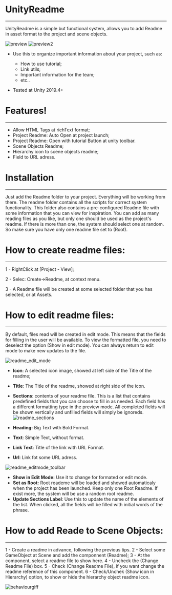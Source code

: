# UnityReadme
***
UnityReadme is a simple but functional system, allows you to add Readme in asset format to the project and scene objects.

![preview](https://i.gyazo.com/57d9dec3de48890b8c468e451c7cfd06.png)
![preview2](https://i.gyazo.com/a09e6e51fb6ec005be727720107c9e7a.png)


- Use this to organize important information about your project, such as: 
  - How to use tutorial;
  - Link utils;
  - Important information for the team; 
  - etc..

- Tested at Unity 2019.4+

# Features!
***
- Allow HTML Tags at richText format;
- Project Readme: Auto Open at project launch; 
- Project Readme: Open with tutorial Button at unity toolbar.
- Scene Objects Readme;
- Hierarchy icon to scene objects readme;
- Field to URL adress.

# Installation
***
Just add the Readme folder to your project. Everything will be working from there.
The readme folder contains all the scripts for correct system functionality.
This folder also contains a pre-configured Readme file with some information that you can view for inspiration.
You can add as many reading files as you like, but only one should be used as the project's readme. If there is more than one, the system should select one at random. So make sure you have only one readme file set to (Root).

# How to create readme files:
***
1 - RightClick at [Project - View];

2 - Selec: Create->Readme, at context menu.

3 - A Readme file will be created at some selected folder that you has selected, or at Assets.

# How to edit readme files:
***
By default, files read will be created in edit mode. This means that the fields for filling in the user will be available.
To view the formatted file, you need to deselect the option (Show in edit mode).
You can always return to edit mode to make new updates to the file.

![readme_edit_mode](https://i.gyazo.com/930d4f4533fe7419a5bb9bac34af3b49.png)

- **Icon**: A selected icon image, showed at left side of the Title of the readme;
- **Title**: The Title of the readme, showed at right side of the icon.
- **Sections**: contents of your readme file. This is a list that contains predefined fields that you can choose to fill in as needed. Each field has a different formatting type in the preview mode. All completed fields will be shown vertically and unfilled fields will simply be ignoreds.
![readme_sections](https://i.gyazo.com/b092cc3b8f05bb342bc7415514f6581a.png)

- **Heading:** Big Text with Bold Format.
- **Text**: Simple Text, without format.
- **Link Text**: Title of the link with URL Format.
- **Url**: Link fot some URL adress.

![readme_editmode_toolbar](https://i.gyazo.com/6f8248da0ccfc4cb8cd17d716beef7cb.png)
- **Show in Edit Mode:** Use it to change for formated or edit mode.
- **Set as Root:** Root reademe will be loaded and showed automaticaly when the project has been launched. Keep only one Root Readme. If exist more, the system will be use a random root readme.
- **Update Sections Label**: Use this to update the name of the elements of the list. When clicked, all the fields will be filled with initial words of the 
phrase.

# How to add Reade to Scene Objects:
***
1 - Create a readme in advance, following the previous tips.
2 - Select some GameObject at Scene and add the componnent (Readme);
3 - At the component, select a readme file to show here.
4 - Uncheck the (Change Readme File) box.
5 - Check (Change Readme File), if you want change the readme reference of this component.
6 - Check/Unchek (Show icon in Hierarchy) option, to show or hide the hierarchy object readme icon.

![behaviourgiff](https://i.gyazo.com/f96975c2cd206dbbe728a989571f5ca8.gif)

